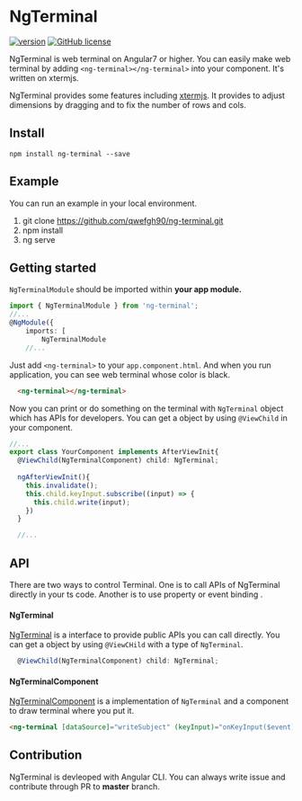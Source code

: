 # NgTerminal

[![version](https://badge.fury.io/js/ng-terminal.svg)](https://www.npmjs.com/package/ng-terminal) [![GitHub license](https://img.shields.io/badge/license-MIT-blue.svg)]()

NgTerminal is web terminal on Angular7 or higher. You can easily make web terminal by adding `<ng-terminal></ng-terminal>` into your component. It's written on xtermjs.

NgTerminal provides some features including [xtermjs](https://xtermjs.org/). It provides to adjust dimensions by dragging and to fix the number of rows and cols.

## Install

```
npm install ng-terminal --save
```

## Example

You can run an example in your local environment.

1) git clone https://github.com/qwefgh90/ng-terminal.git
2) npm install
3) ng serve

## Getting started

`NgTerminalModule` should be imported within **your app module.**

```typescript
import { NgTerminalModule } from 'ng-terminal';
//...
@NgModule({
    imports: [
        NgTerminalModule
    //...
```

Just add `<ng-terminal>` to your `app.component.html`.
And when you run application, you can see web terminal whose color is black.

```html
  <ng-terminal></ng-terminal>
```

Now you can print or do something on the terminal with `NgTerminal` object which has APIs for developers.
You can get a object by using `@ViewChild` in your component.

```typescript
//...
export class YourComponent implements AfterViewInit{
  @ViewChild(NgTerminalComponent) child: NgTerminal;
  
  ngAfterViewInit(){
    this.invalidate();
    this.child.keyInput.subscribe((input) => {
      this.child.write(input);
    })
  }

  //...
```

## API

There are two ways to control Terminal. One is to call APIs of NgTerminal directly in your ts code. Another is to use property or event binding .

#### NgTerminal

[NgTerminal](https://github.com/qwefgh90/ng-terminal/blob/changeintoxterm/projects/ng-terminal/src/lib/ng-terminal.ts) is a interface to provide public APIs you can call directly. You can get a object by using `@ViewCHild` with a type of `NgTerminal`.

```typescript 
  @ViewChild(NgTerminalComponent) child: NgTerminal;
```

#### NgTerminalComponent

[NgTerminalComponent](https://github.com/qwefgh90/ng-terminal/blob/changeintoxterm/projects/ng-terminal/src/lib/ng-terminal.component.ts) is a implementation of `NgTerminal` and a component to draw terminal where you put it.

```html
<ng-terminal [dataSource]="writeSubject" (keyInput)="onKeyInput($event)" [displayOption]="displayOptionBounded"></ng-terminal>
```

## Contribution

NgTerminal is devleoped with Angular CLI. You can always write issue and contribute through PR to **master** branch.